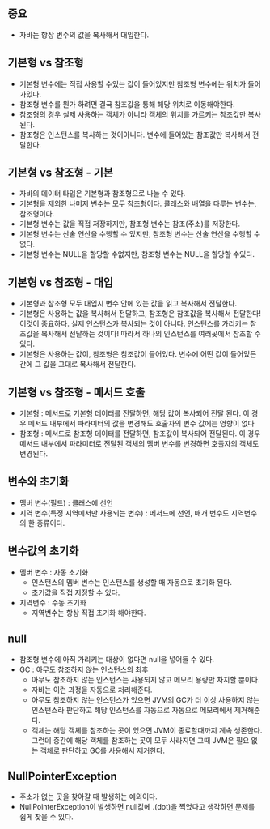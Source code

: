 ## 중요 
- 자바는 항상 변수의 값을 복사해서 대입한다.

## 기본형 vs 참조형
- 기본형 변수에는 직접 사용할 수있는 값이 들어있지만 참조형 변수에는 위치가 들어가있다.
- 참조형 변수를 뭔가 하려면 결국 참조값을 통해 해당 위치로 이동해야한다.
- 참조형의 경우 실제 사용하는 객체가 아니라 객체의 위치를 가르키는 참조값만 복사된다.
- 참조형은 인스턴스를 복사하는 것이아니다. 변수에 들어있는 참조값만 복사해서 전달한다.

## 기본형 vs 참조형 - 기본
-  자바의 데이터 타입은 기본형과 참조형으로 나눌 수 있다.
-  기본형을 제외한 나머지 변수는 모두 참조형이다. 클래스와 배열을 다루는 변수는, 참조형이다.
-  기본형 변수는 값을 직접 저장하지만, 참조형 변수는 참조(주소)를 저장한다.
-  기본형 변수는 산술 연산을 수행할 수 있지만, 참조형 변수는 산술 연산을 수행할 수 없다.
-  기본형 변수는 NULL을 할당할 수없지만, 참조형 변수는 NULL을 할당할 수있다.
  
## 기본형 vs 참조형 - 대입
- 기본형과 참조형 모두 대입시 변수 안에 있는 값을 읽고 복사해서 전달한다.
- 기본형은 사용하는 값을 복사해서 전달하고, 참조형은 참조값을 복사해서 전달한다! 이것이 중요하다. 실제 인스턴스가 복사되는 것이 아니다. 인스턴스를 가리키는 참조값을 복사해서 전달하는 것이다! 따라서 하나의 인스턴스를 여러곳에서 참조할 수 있다.
- 기본형은 사용하는 값이, 참조형은 참조값이 들어있다. 변수에 어떤 값이 들어있든간에 그 값을 그대로 복사해서 전달한다.
  
## 기본형 vs 참조형 -  메서드 호출
- 기본형 : 메서드로 기본형 데이터를 전달하면, 해당 값이 복사되어 전달 된다. 이 경우 메서드 내부에서 파라미터의 값을 변경해도 호출자의 변수 값에는 영향이 없다
- 참조형 : 메서드로 참조형 데이터를 전달하면, 참조값이 복사되어 전달된다. 이 경우 메서드 내부에서 파라미터로 전달된 객체의 멤버 변수를 변경하면 호출자의 객체도 변경된다.

## 변수와 초기화
- 멤버 변수(필드) : 클래스에 선언
- 지역 변수(특정 지역에서만 사용되는 변수) : 메서드에 선언, 매개 변수도 지역변수의 한 종류이다.

## 변수값의 초기화
- 멤버 변수 : 자동 초기화
  - 인스턴스의 멤버 변수는 인스턴스를 생성할 때 자동으로 초기화 된다.
  - 초기값을 직접 지정할 수 있다.
- 지역변수 : 수동 초기화
  - 지역변수는 항상 직접 초기화 해야한다.
 
## null
- 참조형 변수에 아직 가리키는 대상이 없다면 null을 넣어둘 수 있다.
- GC : 아무도 참조하지 않는 인스턴스의 최후
  - 아무도 참조하지 않는 인스턴스는 사용되지 않고 메모리 용량만 차지할 뿐이다.
  - 자바는 이런 과정을 자동으로 처리해준다.
  - 아무도 참조하지 않는 인스턴스가 있으면 JVM의 GC가 더 이상 사용하지 않는 인스턴스라 판단하고 해당 인스턴스를 자동으로 자동으로 메모리에서 제거해준다.
  - 객체는 해당 객체를 참조하는 곳이 있으면 JVM이 종료할때까지 계속 생존한다. 그런데 중간에 해당 객체를 참조하는 곳이 모두 사라지면 그때 JVM은 필요 없는 객체로 판단하고 GC를 사용해서 제거한다.

## NullPointerException
- 주소가 없는 곳을 찾아갈 때 발생하는 예외이다.
- NullPointerException이 발생하면 null값에 .(dot)을 찍었다고 생각하면 문제를 쉽게 찾을 수 있다.
